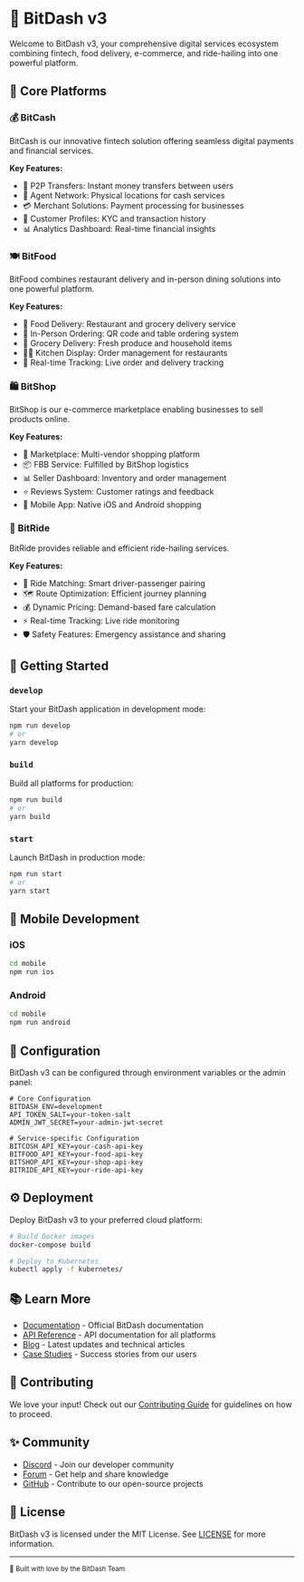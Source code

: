 # 🎯 BitDash v3

Welcome to BitDash v3, your comprehensive digital services ecosystem combining fintech, food delivery, e-commerce, and ride-hailing into one powerful platform.

## 🌟 Core Platforms

### 💰 BitCash

BitCash is our innovative fintech solution offering seamless digital payments and financial services.

**Key Features:**
- 🔄 P2P Transfers: Instant money transfers between users
- 🏪 Agent Network: Physical locations for cash services
- 💳 Merchant Solutions: Payment processing for businesses
- 👥 Customer Profiles: KYC and transaction history
- 📊 Analytics Dashboard: Real-time financial insights

### 🍽️ BitFood

BitFood combines restaurant delivery and in-person dining solutions into one powerful platform.

**Key Features:**
- 🚚 Food Delivery: Restaurant and grocery delivery service
- 🍴 In-Person Ordering: QR code and table ordering system
- 🏪 Grocery Delivery: Fresh produce and household items
- 👨‍🍳 Kitchen Display: Order management for restaurants
- 📍 Real-time Tracking: Live order and delivery tracking

### 🛍️ BitShop

BitShop is our e-commerce marketplace enabling businesses to sell products online.

**Key Features:**
- 🏪 Marketplace: Multi-vendor shopping platform
- 📦 FBB Service: Fulfilled by BitShop logistics
- 📊 Seller Dashboard: Inventory and order management
- ⭐ Reviews System: Customer ratings and feedback
- 📱 Mobile App: Native iOS and Android shopping

### 🚗 BitRide

BitRide provides reliable and efficient ride-hailing services.

**Key Features:**
- 🚖 Ride Matching: Smart driver-passenger pairing
- 🗺️ Route Optimization: Efficient journey planning
- 💰 Dynamic Pricing: Demand-based fare calculation
- ⚡ Real-time Tracking: Live ride monitoring
- 🛡️ Safety Features: Emergency assistance and sharing

## 🚀 Getting Started

### `develop`

Start your BitDash application in development mode:

```bash
npm run develop
# or
yarn develop
```

### `build`

Build all platforms for production:

```bash
npm run build
# or
yarn build
```

### `start`

Launch BitDash in production mode:

```bash
npm run start
# or
yarn start
```

## 📱 Mobile Development

### iOS

```bash
cd mobile
npm run ios
```

### Android

```bash
cd mobile
npm run android
```

## 🔧 Configuration

BitDash v3 can be configured through environment variables or the admin panel:

```env
# Core Configuration
BITDASH_ENV=development
API_TOKEN_SALT=your-token-salt
ADMIN_JWT_SECRET=your-admin-jwt-secret

# Service-specific Configuration
BITCOSH_API_KEY=your-cash-api-key
BITFOOD_API_KEY=your-food-api-key
BITSHOP_API_KEY=your-shop-api-key
BITRIDE_API_KEY=your-ride-api-key
```

## ⚙️ Deployment

Deploy BitDash v3 to your preferred cloud platform:

```bash
# Build Docker images
docker-compose build

# Deploy to Kubernetes
kubectl apply -f kubernetes/
```

## 📚 Learn More

- [Documentation](https://docs.bitdash.com) - Official BitDash documentation
- [API Reference](https://api.bitdash.com) - API documentation for all platforms
- [Blog](https://blog.bitdash.com) - Latest updates and technical articles
- [Case Studies](https://bitdash.com/cases) - Success stories from our users

## 🤝 Contributing

We love your input! Check out our [Contributing Guide](CONTRIBUTING.md) for guidelines on how to proceed.

## ✨ Community

- [Discord](https://discord.bitdash.com) - Join our developer community
- [Forum](https://forum.bitdash.com) - Get help and share knowledge
- [GitHub](https://github.com/bitdash) - Contribute to our open-source projects

## 📄 License

BitDash v3 is licensed under the MIT License. See [LICENSE](LICENSE.md) for more information.

---

<sub>🌟 Built with love by the BitDash Team</sub>
